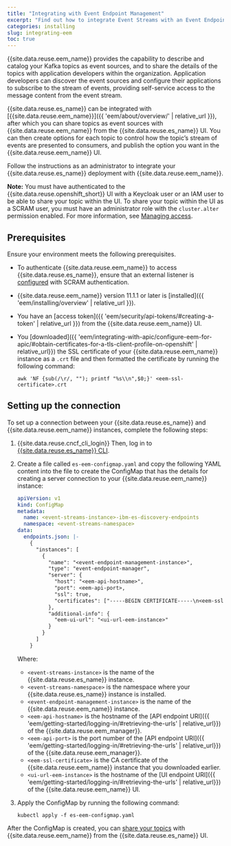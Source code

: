 ```yaml
---
title: "Integrating with Event Endpoint Management"
excerpt: "Find out how to integrate Event Streams with an Event Endpoint Management instance."
categories: installing
slug: integrating-eem
toc: true
---
```


{{site.data.reuse.eem_name}} provides the capability to describe and catalog your Kafka topics as event sources, and to share the details of the topics with application developers within the organization. Application developers can discover the event sources and configure their applications to subscribe to the stream of events, providing self-service access to the message content from the event stream.

{{site.data.reuse.es_name}} can be integrated with [{{site.data.reuse.eem_name}}]({{ 'eem/about/overview/' | relative_url }}), after which you can share topics as event sources with {{site.data.reuse.eem_name}} from the {{site.data.reuse.es_name}} UI. You can then create options for each topic to control how the topic’s stream of events are presented to consumers, and publish the option you want in the {{site.data.reuse.eem_name}} UI.

Follow the instructions as an administrator to integrate your {{site.data.reuse.es_name}} deployment with {{site.data.reuse.eem_name}}.

**Note:** You must have authenticated to the {{site.data.reuse.openshift_short}} UI with a Keycloak user or an IAM user to be able to share your topic within the UI. To share your topic within the UI as a SCRAM user, you must have an administrator role with the `cluster.alter` permission enabled. For more information, see [Managing access](../../security/managing-access/).

## Prerequisites

Ensure your environment meets the following prerequisites.

- To authenticate {{site.data.reuse.eem_name}} to access {{site.data.reuse.es_name}}, ensure that an external listener is [configured](../../installing/configuring/#kafka-ingress-example) with SCRAM authentication.
- {{site.data.reuse.eem_name}} version 11.1.1 or later is [installed]({{ 'eem/installing/overview' | relative_url }}).
- You have an [access token]({{ 'eem/security/api-tokens/#creating-a-token' | relative_url }}) from the {{site.data.reuse.eem_name}} UI.
- You [downloaded]({{ 'eem/integrating-with-apic/configure-eem-for-apic/#obtain-certificates-for-a-tls-client-profile-on-openshift' | relative_url}}) the SSL certificate of your {{site.data.reuse.eem_name}} instance as a `.crt` file and then formatted the certificate by running the following command:

  ```shell
  awk 'NF {sub(/\r/, ""); printf "%s\\n",$0;}' <eem-ssl-certificate>.crt
  ```

## Setting up the connection

To set up a connection between your {{site.data.reuse.es_name}} and {{site.data.reuse.eem_name}} instances, complete the following steps:

1. {{site.data.reuse.cncf_cli_login}} Then, log in to [{{site.data.reuse.es_name}} CLI](../../getting-started/logging-in/#logging-in-to-event-streams-cli).
1. Create a file called `es-eem-configmap.yaml` and copy the following YAML content into the file to create the ConfigMap that has the details for creating a server connection to your {{site.data.reuse.eem_name}} instance:

   ```yaml
   apiVersion: v1
   kind: ConfigMap
   metadata:
     name: <event-streams-instance>-ibm-es-discovery-endpoints
     namespace: <event-streams-namespace>
   data:
     endpoints.json: |-
       {
         "instances": [
           {
             "name": "<event-endpoint-management-instance>",
             "type": "event-endpoint-manager",
             "server": {
               "host": "<eem-api-hostname>",
               "port": <eem-api-port>,
               "ssl": true,
               "certificates": ["-----BEGIN CERTIFICATE-----\n<eem-ssl-certificate>\n-----END CERTIFICATE-----\n"]
             },
             "additional-info": {
               "eem-ui-url": "<ui-url-eem-instance>"
             }
           }
         ]
       }
   ```

   Where:

   - `<event-streams-instance>` is the name of the {{site.data.reuse.es_name}} instance.
   - `<event-streams-namespace>` is the namespace where your {{site.data.reuse.es_name}} instance is installed.
   - `<event-endpoint-management-instance>` is the name of the {{site.data.reuse.eem_name}} instance.
   - `<eem-api-hostname>` is the hostname of the [API endpoint URI]({{ 'eem/getting-started/logging-in/#retrieving-the-urls' | relative_url}}) of the {{site.data.reuse.eem_manager}}.
   - `<eem-api-port>` is the port number of the [API endpoint URI]({{ 'eem/getting-started/logging-in/#retrieving-the-urls' | relative_url}}) of the {{site.data.reuse.eem_manager}}.
   - `<eem-ssl-certificate>` is the CA certificate of the {{site.data.reuse.eem_name}} instance that you downloaded earlier.
   - `<ui-url-eem-instance>` is the hostname of the [UI endpoint URI]({{ 'eem/getting-started/logging-in/#retrieving-the-urls' | relative_url}}) of the {{site.data.reuse.eem_name}} UI.

2. Apply the ConfigMap by running the following command:

   ```shell
   kubectl apply -f es-eem-configmap.yaml
   ```

After the ConfigMap is created, you can [share your topics](../../getting-started/sharing-topic/) with {{site.data.reuse.eem_name}} from the {{site.data.reuse.es_name}} UI.
